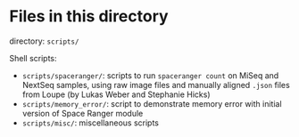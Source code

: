 # Files in this directory

directory: `scripts/`

Shell scripts:

- `scripts/spaceranger/`: scripts to run `spaceranger count` on MiSeq and NextSeq samples, using raw image files and manually aligned `.json` files from Loupe (by Lukas Weber and Stephanie Hicks)
- `scripts/memory_error/`: script to demonstrate memory error with initial version of Space Ranger module
- `scripts/misc/`: miscellaneous scripts

